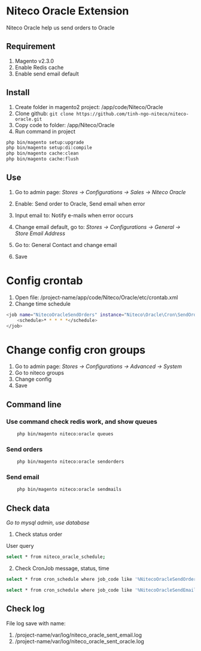 # Niteco Oracle Extension

Niteco Oracle help us send orders to Oracle 

## Requirement
1. Magento v2.3.0
1. Enable Redis cache
2. Enable send email default
## Install

1. Create folder in magento2 project: /app/code/Niteco/Oracle
2. Clone github: `git clone https://github.com/tinh-ngo-niteco/niteco-oracle.git`
3. Copy code to folder: /app/Niteco/Oracle
4. Run command in project
```bash
php bin/magento setup:upgrade
php bin/magento setup:di:compile
php bin/magento cache:clean
php bin/magento cache:flush
```

## Use

1. Go to admin page: *Stores -> Configurations -> Sales -> Niteco Oracle*
2. Enable: Send order to Oracle, Send email when error
3. Input email to: Notify e-mails when error occurs

4. Change email default, go to: *Stores -> Configurations -> General -> Store Email Address*
5. Go to: General Contact and change email
6. Save

# Config crontab

1. Open file: /project-name/app/code/Niteco/Oracle/etc/crontab.xml
2. Change time schedule
```bash
<job name="NitecoOracleSendOrders" instance="Niteco\Oracle\Cron\SendOrders" method="execute">
    <schedule>* * * * *</schedule>
</job>
```

# Change config cron groups

1. Go to admin page: *Stores -> Configurations -> Advanced -> System*
2. Go to niteco groups
3. Change config
4. Save 

## Command line
### Use command check redis work, and show queues
```bash
    php bin/magento niteco:oracle queues
```
### Send orders
```bash
    php bin/magento niteco:oracle sendorders
```
### Send email
```bash
    php bin/magento niteco:oracle sendmails
```

## Check data

*Go to mysql admin, use database*

1. Check status order

User query
```bash
select * from niteco_oracle_schedule;
```

2. Check CronJob message, status, time

```bash
select * from cron_schedule where job_code like '%NitecoOracleSendOrders%';

select * from cron_schedule where job_code like '%NitecoOracleSendEmail%';
```

## Check log
File log save with name: 
1. /project-name/var/log/niteco_oracle_sent_email.log
2. /project-name/var/log/niteco_oracle_sent_oracle.log

